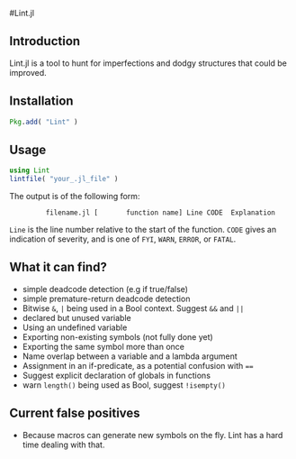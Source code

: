 #Lint.jl

## Introduction

Lint.jl is a tool to hunt for imperfections and dodgy structures that could be
improved.

## Installation
```julia
Pkg.add( "Lint" )
```

## Usage
```julia
using Lint
lintfile( "your_.jl_file" )
```

The output is of the following form:
```
         filename.jl [       function name] Line CODE  Explanation
```
`Line` is the line number relative to the start of the function.
`CODE` gives an indication of severity, and is one of `FYI`, `WARN`, `ERROR`, or `FATAL`.

## What it can find?
* simple deadcode detection (e.g if true/false)
* simple premature-return deadcode detection
* Bitwise `&`, `|` being used in a Bool context. Suggest `&&` and `||`
* declared but unused variable
* Using an undefined variable
* Exporting non-existing symbols (not fully done yet)
* Exporting the same symbol more than once
* Name overlap between a variable and a lambda argument
* Assignment in an if-predicate, as a potential confusion with `==`
* Suggest explicit declaration of globals in functions
* warn `length()` being used as Bool, suggest `!isempty()`

## Current false positives
* Because macros can generate new symbols on the fly. Lint has a hard time dealing
with that.

